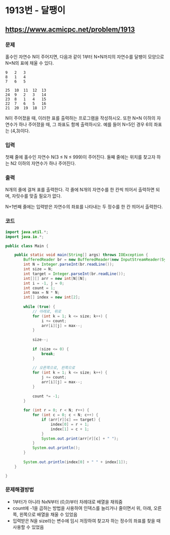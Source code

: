# 1913번 - 달팽이

## https://www.acmicpc.net/problem/1913

### 문제

홀수인 자연수 N이 주어지면, 다음과 같이 1부터 N×N까지의 자연수를 달팽이 모양으로 N×N의 표에 채울 수 있다.

```
9	2	3
8	1	4
7	6	5
```
```
25	10	11	12	13
24	9	2	3	14
23	8	1	4	15
22	7	6	5	16
21	20	19	18	17
```

N이 주어졌을 때, 이러한 표를 출력하는 프로그램을 작성하시오. 또한 N×N 이하의 자연수가 하나 주어졌을 때, 그 좌표도 함께 출력하시오. 예를 들어 N=5인 경우 6의 좌표는 (4,3)이다.

### 입력

첫째 줄에 홀수인 자연수 N(3 ≤ N ≤ 999)이 주어진다. 둘째 줄에는 위치를 찾고자 하는 N2 이하의 자연수가 하나 주어진다.

### 출력

N개의 줄에 걸쳐 표를 출력한다. 각 줄에 N개의 자연수를 한 칸씩 띄어서 출력하면 되며, 자릿수를 맞출 필요가 없다. 

N+1번째 줄에는 입력받은 자연수의 좌표를 나타내는 두 정수를 한 칸 띄어서 출력한다.

### 코드

``` java
import java.util.*;
import java.io.*;

public class Main {

	public static void main(String[] args) throws IOException {
		BufferedReader br = new BufferedReader(new InputStreamReader(System.in));
		int N = Integer.parseInt(br.readLine());
		int size = N;
		int target = Integer.parseInt(br.readLine());
		int[][] arr = new int[N][N];
		int i = -1, j = 0;
		int count = 1;
		int max = N * N;
		int[] index = new int[2];
		
		while (true) {
			// 아래로, 위로
			for (int k = 1; k <= size; k++) {
				i += count;
				arr[i][j] = max--;
			}
			
			size--;
			
			if (size <= 0) {
				break;
			}
			
			// 오른쪽으로, 왼쪽으로
			for (int k = 1; k <= size; k++) {
				j += count;
				arr[i][j] = max--;
			}
			
			count *= -1;
		}
		
		for (int r = 0; r < N; r++) {
			for (int c = 0; c < N; c++) {
				if (arr[r][c] == target) {
					index[0] = r + 1;
					index[1] = c + 1;
				}
				System.out.print(arr[r][c] + " ");
			}
			System.out.println();
		}
		
		System.out.println(index[0] + " " + index[1]);
	}

}
```

### 문제해결방법

* 1부터가 아니라 NxN부터 (0,0)부터 차례대로 배열을 채워줌
* count에 -1을 곱하는 방법을 사용하여 인덱스를 늘리거나 줄이면서 위, 아래, 오른쪽, 왼쪽으로 배열을 채울 수 있었음
* 입력받은 N을 size라는 변수에 임시 저장하여 찾고자 하는 정수의 좌표를 찾을 때 사용할 수 있었음

